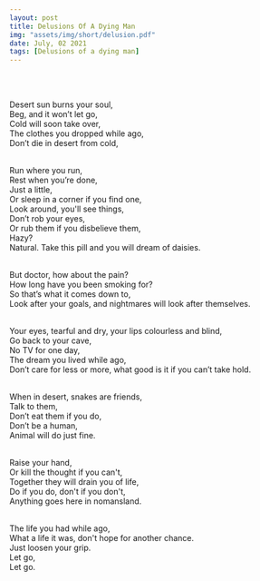 ```yaml
---
layout: post
title: Delusions Of A Dying Man
img: "assets/img/short/delusion.pdf"
date: July, 02 2021
tags: [Delusions of a dying man]
---
```

  
<br><br>
<div align="left">

Desert sun burns your soul,<br>
Beg, and it won’t let go,<br>
Cold will soon take over,<br>
The clothes you dropped while ago,<br>
Don’t die in desert from cold,<br><br>

Run where you run,<br>
Rest when you’re done,<br>
Just a little, <br>
Or sleep in a corner if you find one,<br>
Look around, you'll see things,<br>
Don’t rob your eyes, <br>
Or rub them if you disbelieve them,<br>
Hazy? <br>
Natural. Take this pill and you will dream of daisies. <br><br>

But doctor, how about the pain?<br>
How long have you been smoking for?<br>
So that’s what it comes down to, <br>
Look after your goals, and nightmares will look after themselves. <br><br>

Your eyes, tearful and dry, your lips colourless and blind,<br>
Go back to your cave,<br>
No TV for one day,<br>
The dream you lived while ago,<br>
Don’t care for less or more, what good is it if you can’t take hold.<br> <br>

When in desert, snakes are friends,<br>
Talk to them,<br>
Don’t eat them if you do,<br> 
Don’t be a human,<br>
Animal will do just fine. <br><br>  
  
Raise your hand,<br>
Or kill the thought if you can't,<br>
Together they will drain you of life,<br>
Do if you do, don't if you don't,<br>
Anything goes here in nomansland.<br><br>

The life you had while ago,<br>
What a life it was, don't hope for another chance.<br>
Just loosen your grip.<br>
Let go,<br>
Let go.  <br><br>

</div>
<br><br>
<br><br>
<br><br>
<br><br>
<br><br>
<br><br> 

